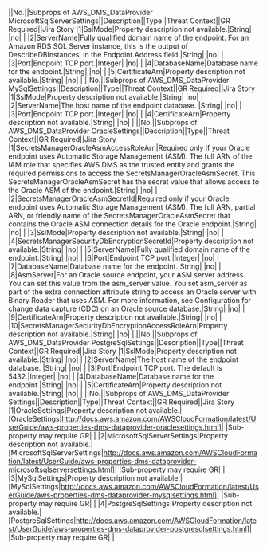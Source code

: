 ||No.||Subprops of AWS_DMS_DataProvider MicrosoftSqlServerSettings||Description||Type||Threat Context||GR Required||Jira Story
|1|SslMode|Property description not available.|String| |no| |
|2|ServerName|Fully qualified domain name of the endpoint. For an Amazon RDS SQL Server instance, this is the output of DescribeDBInstances, in the Endpoint.Address field.|String| |no| |
|3|Port|Endpoint TCP port.|Integer| |no| |
|4|DatabaseName|Database name for the endpoint.|String| |no| |
|5|CertificateArn|Property description not available.|String| |no| |
||No.||Subprops of AWS_DMS_DataProvider MySqlSettings||Description||Type||Threat Context||GR Required||Jira Story
|1|SslMode|Property description not available.|String| |no| |
|2|ServerName|The host name of the endpoint database. |String| |no| |
|3|Port|Endpoint TCP port.|Integer| |no| |
|4|CertificateArn|Property description not available.|String| |no| |
||No.||Subprops of AWS_DMS_DataProvider OracleSettings||Description||Type||Threat Context||GR Required||Jira Story
|1|SecretsManagerOracleAsmAccessRoleArn|Required only if your Oracle endpoint uses Automatic Storage Management (ASM). The full ARN of the IAM role that specifies AWS DMS as the trusted entity and grants the required permissions to access the SecretsManagerOracleAsmSecret. This SecretsManagerOracleAsmSecret has the secret value that allows access to the Oracle ASM of the endpoint.|String| |no| |
|2|SecretsManagerOracleAsmSecretId|Required only if your Oracle endpoint uses Automatic Storage Management (ASM). The full ARN, partial ARN, or friendly name of the SecretsManagerOracleAsmSecret  that contains the Oracle ASM connection details for the Oracle endpoint.|String| |no| |
|3|SslMode|Property description not available.|String| |no| |
|4|SecretsManagerSecurityDbEncryptionSecretId|Property description not available.|String| |no| |
|5|ServerName|Fully qualified domain name of the endpoint.|String| |no| |
|6|Port|Endpoint TCP port.|Integer| |no| |
|7|DatabaseName|Database name for the endpoint.|String| |no| |
|8|AsmServer|For an Oracle source endpoint, your ASM server address. You can set this value from the asm_server value. You set asm_server as part of the extra connection attribute string to access an Oracle server with Binary Reader that uses ASM. For more information, see Configuration for change data capture (CDC) on an Oracle source database.|String| |no| |
|9|CertificateArn|Property description not available.|String| |no| |
|10|SecretsManagerSecurityDbEncryptionAccessRoleArn|Property description not available.|String| |no| |
||No.||Subprops of AWS_DMS_DataProvider PostgreSqlSettings||Description||Type||Threat Context||GR Required||Jira Story
|1|SslMode|Property description not available.|String| |no| |
|2|ServerName|The host name of the endpoint database. |String| |no| |
|3|Port|Endpoint TCP port. The default is 5432.|Integer| |no| |
|4|DatabaseName|Database name for the endpoint.|String| |no| |
|5|CertificateArn|Property description not available.|String| |no| |
||No.||Subprops of AWS_DMS_DataProvider Settings||Description||Type||Threat Context||GR Required||Jira Story
|1|OracleSettings|Property description not available.|[OracleSettings|http://docs.aws.amazon.com/AWSCloudFormation/latest/UserGuide/aws-properties-dms-dataprovider-oraclesettings.html]| |Sub-property may require GR| |
|2|MicrosoftSqlServerSettings|Property description not available.|[MicrosoftSqlServerSettings|http://docs.aws.amazon.com/AWSCloudFormation/latest/UserGuide/aws-properties-dms-dataprovider-microsoftsqlserversettings.html]| |Sub-property may require GR| |
|3|MySqlSettings|Property description not available.|[MySqlSettings|http://docs.aws.amazon.com/AWSCloudFormation/latest/UserGuide/aws-properties-dms-dataprovider-mysqlsettings.html]| |Sub-property may require GR| |
|4|PostgreSqlSettings|Property description not available.|[PostgreSqlSettings|http://docs.aws.amazon.com/AWSCloudFormation/latest/UserGuide/aws-properties-dms-dataprovider-postgresqlsettings.html]| |Sub-property may require GR| |
